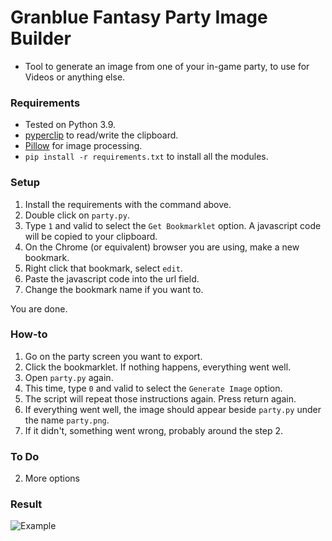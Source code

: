 # Granblue Fantasy Party Image Builder  
* Tool to generate an image from one of your in-game party, to use for Videos or anything else.  
### Requirements  
* Tested on Python 3.9.  
* [pyperclip](https://pypi.org/project/pyperclip/) to read/write the clipboard.  
* [Pillow](https://pillow.readthedocs.io/en/stable/) for image processing.  
* `pip install -r requirements.txt` to install all the modules.  
### Setup  
1. Install the requirements with the command above.  
2. Double click on `party.py`.  
3. Type `1` and valid to select the `Get Bookmarklet` option. A javascript code will be copied to your clipboard.  
4. On the Chrome (or equivalent) browser you are using, make a new bookmark.  
5. Right click that bookmark, select `edit`.  
6. Paste the javascript code into the url field.  
7. Change the bookmark name if you want to.  
  
You are done.  
### How-to  
1. Go on the party screen you want to export.  
2. Click the bookmarklet. If nothing happens, everything went well.  
3. Open `party.py` again.  
4. This time, type `0` and valid to select the `Generate Image` option.  
5. The script will repeat those instructions again. Press return again.  
6. If everything went well, the image should appear beside `party.py` under the name `party.png`.  
7. If it didn't, something went wrong, probably around the step 2.  
### To Do  
2. More options  
### Result  
![Example](https://cdn.discordapp.com/attachments/614716155646705676/848306093603028992/party.png)